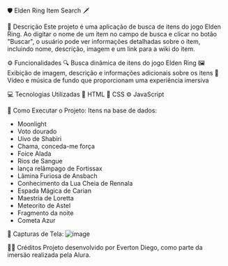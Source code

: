 🛡️ Elden Ring Item Search 🗡️


📜 Descrição
Este projeto é uma aplicação de busca de itens do jogo Elden Ring. Ao digitar o nome de um item no campo de busca e clicar no botão "Buscar", o usuário pode ver informações detalhadas sobre o item, incluindo nome, descrição, imagem e um link para a wiki do item.

⚙️ Funcionalidades
🔍 Busca dinâmica de itens do jogo Elden Ring
🖼️ Exibição de imagem, descrição e informações adicionais sobre os itens
🎵 Vídeo e música de fundo que proporcionam uma experiência imersiva

💻 Tecnologias Utilizadas
🧱 HTML
🎨 CSS
⚙️ JavaScript

🚀 Como Executar o Projeto:
  Itens na base de dados:
- Moonlight
- Voto dourado
- Uivo de Shabiri
- Chama, conceda-me força
- Foice Alada
- Rios de Sangue
- lança relâmpago de Fortissax
- Lâmina Furiosa de Ansbach
- Conhecimento da Lua Cheia de Rennala
- Espada Mágica de Carian
- Maestria de Loretta
- Meteorito de Astel
- Fragmento da noite
- Cometa Azur

📸 Capturas de Tela:
![image](https://github.com/user-attachments/assets/40b3a6e4-2acd-4b19-89ff-5dfd615e4380)

👨‍💻 Créditos
Projeto desenvolvido por Everton Diego, como parte da imersão realizada pela Alura.






